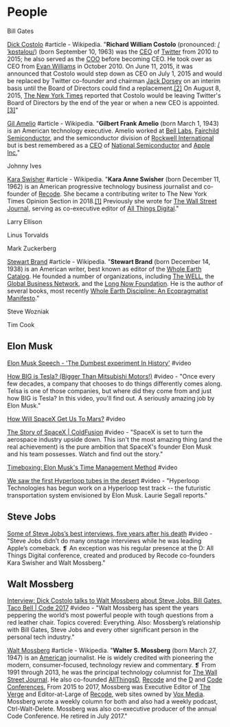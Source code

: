 # People

Bill Gates

[Dick Costolo](https://en.wikipedia.org/wiki/Dick_Costolo) \#article - Wikipedia. "**Richard William Costolo** \(pronounced: [/ˈkɒstəloʊ/](https://en.wikipedia.org/wiki/Help:IPA/English)\) \(born September 10, 1963\) was the [CEO](https://en.wikipedia.org/wiki/CEO) of [Twitter](https://en.wikipedia.org/wiki/Twitter) from 2010 to 2015; he also served as the [COO](https://en.wikipedia.org/wiki/Chief_Operating_Officer) before becoming CEO. He took over as CEO from [Evan Williams](https://en.wikipedia.org/wiki/Evan_Williams_%28Internet_entrepreneur%29) in October 2010. On June 11, 2015, it was announced that Costolo would step down as CEO on July 1, 2015 and would be replaced by Twitter co-founder and chairman [Jack Dorsey](https://en.wikipedia.org/wiki/Jack_Dorsey) on an interim basis until the Board of Directors could find a replacement.[\[2\]](https://en.wikipedia.org/wiki/Dick_Costolo#cite_note-ceo-2) On August 8, 2015, [The New York Times](https://en.wikipedia.org/wiki/The_New_York_Times) reported that Costolo would be leaving Twitter's Board of Directors by the end of the year or when a new CEO is appointed.[\[3\]](https://en.wikipedia.org/wiki/Dick_Costolo#cite_note-3)"

[Gil Amelio](https://en.wikipedia.org/wiki/Gil_Amelio) \#article - Wikipedia. "**Gilbert Frank Amelio** \(born March 1, 1943\) is an American technology executive. Amelio worked at [Bell Labs](https://en.wikipedia.org/wiki/Bell_Labs), [Fairchild Semiconductor](https://en.wikipedia.org/wiki/Fairchild_Semiconductor), and the semiconductor division of [Rockwell International](https://en.wikipedia.org/wiki/Rockwell_International) but is best remembered as a [CEO](https://en.wikipedia.org/wiki/Chief_executive_officer) of [National Semiconductor](https://en.wikipedia.org/wiki/National_Semiconductor) and [Apple Inc.](https://en.wikipedia.org/wiki/Apple_Inc.)"

Johnny Ives

[Kara Swisher](https://en.wikipedia.org/wiki/Kara_Swisher) \#article - Wikipedia. "**Kara Anne Swisher** \(born December 11, 1962\) is an American progressive technology business journalist and co-founder of [Recode](https://en.wikipedia.org/wiki/Recode). She became a contributing writer to The New York Times Opinion Section in 2018.[\[1\]](https://en.wikipedia.org/wiki/Kara_Swisher#cite_note-1) Previously she wrote for [The Wall Street Journal](https://en.wikipedia.org/wiki/The_Wall_Street_Journal), serving as co-executive editor of [All Things Digital](https://en.wikipedia.org/wiki/All_Things_Digital)."

Larry Ellison

Linus Torvalds

Mark Zuckerberg

[Stewart Brand](https://en.wikipedia.org/wiki/Stewart_Brand) \#article - Wikipedia. "**Stewart Brand** \(born December 14, 1938\) is an American writer, best known as editor of the [Whole Earth Catalog](https://en.wikipedia.org/wiki/Whole_Earth_Catalog). He founded a number of organizations, including [The WELL](https://en.wikipedia.org/wiki/The_WELL), the [Global Business Network](https://en.wikipedia.org/wiki/Global_Business_Network), and the [Long Now Foundation](https://en.wikipedia.org/wiki/Long_Now_Foundation). He is the author of several books, most recently [Whole Earth Discipline: An Ecopragmatist Manifesto](https://en.wikipedia.org/wiki/Whole_Earth_Discipline)."

Steve Wozniak

Tim Cook

## Elon Musk

[Elon Musk Speech - 'The Dumbest experiment In History'](https://www.youtube.com/watch?v=znukFtaWPAw&list=PLIilwIraDV2Ib7pm2whTH1JFyKCN0rIz_&index=2) \#video

[How BIG is Tesla? \(Bigger Than Mitsubishi Motors!\)](https://www.youtube.com/watch?v=-UziAXis9yg&list=PLIilwIraDV2Ib7pm2whTH1JFyKCN0rIz_&index=5) \#video - "Once every few decades, a company that chooses to do things differently comes along. Telsa is one of those companies, but where did they come from and just how BIG is Tesla? In this video, you'll find out. A seriously amazing job by Elon Musk."

[How Will SpaceX Get Us To Mars?](https://www.youtube.com/watch?v=txLmVpdWtNc&list=PLIilwIraDV2Ib7pm2whTH1JFyKCN0rIz_) \#video

[The Story of SpaceX \| ColdFusion](https://www.youtube.com/watch?v=iSv63RaZeuo&list=PLIilwIraDV2Ib7pm2whTH1JFyKCN0rIz_&index=2) \#video - "SpaceX is set to turn the aerospace industry upside down. This isn't the most amazing thing \(and the real achievement\) is the pure ambition that SpaceX's founder Elon Musk and his team possesses. Watch and find out the story."

[Timeboxing: Elon Musk's Time Management Method](https://www.youtube.com/watch?v=fbAYK4KQrso) \#video

[We saw the first Hyperloop tubes in the desert](https://www.youtube.com/watch?v=14Hs0r5RUww&list=PLIilwIraDV2Ib7pm2whTH1JFyKCN0rIz_&index=2) \#video - "Hyperloop Technologies has begun work on a Hyperloop test track -- the futuristic transportation system envisioned by Elon Musk. Laurie Segall reports."

## Steve Jobs

[Some of Steve Jobs’s best interviews, five years after his death](https://www.youtube.com/watch?v=boCM-3W6-Sk) \#video - "Steve Jobs didn’t do many onstage interviews while he was leading Apple’s comeback. ❡ An exception was his regular presence at the D: All Things Digital conference, created and produced by Recode co-founders Kara Swisher and Walt Mossberg."

## Walt Mossberg

[Interview: Dick Costolo talks to Walt Mossberg about Steve Jobs, Bill Gates, Taco Bell \| Code 2017](https://www.youtube.com/watch?v=8nO0thyABrg) \#video - "Walt Mossberg has spent the years peppering the world’s most powerful people with tough questions from a red leather chair. Topics covered: Everything. Also: Mossberg’s relationship with Bill Gates, Steve Jobs and every other significant person in the personal tech industry."

[Walt Mossberg](https://en.wikipedia.org/wiki/Walt_Mossberg) \#article - Wikipedia. "**Walter S. Mossberg** \(born March 27, 1947\) is an [American](https://en.wikipedia.org/wiki/United_States) journalist. He is widely credited with pioneering the modern, consumer-focused, technology review and commentary. ❡ From 1991 through 2013, he was the principal technology columnist for [The Wall Street Journal](https://en.wikipedia.org/wiki/The_Wall_Street_Journal). He also co-founded [AllThingsD](https://en.wikipedia.org/wiki/AllThingsD), [Recode](https://en.wikipedia.org/wiki/Recode.net) and the [D](https://en.wikipedia.org/wiki/All_Things_Digital) and [Code Conferences.](https://en.wikipedia.org/wiki/Recode) From 2015 to 2017, Mossberg was Executive Editor of [The Verge](https://en.wikipedia.org/wiki/The_Verge) and Editor-at-Large of [Recode](https://en.wikipedia.org/wiki/Recode), web sites owned by [Vox Media](https://en.wikipedia.org/wiki/Vox_Media). Mossberg wrote a weekly column for both and also had a weekly podcast, Ctrl-Walt-Delete. Mossberg was also co-executive producer of the annual Code Conference. He retired in July 2017."

